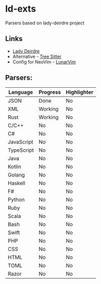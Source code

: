 # ld-exts
Parsers based on lady-deirdre project

## Links
- [Lady Deirdre](https://www.github.com/eliah-lakhin/lady-deirdre)
- Alternative - [Tree Sitter](https://www.github.com/tree-sitter)
- Config for NeoVim - [LunarVim](https://www.lunarvim.org/)

## Parsers:
| Language   | Progress | Highlighter |
|------------|----------|-------------|
| JSON       | Done     | No          |
| XML        | Working  | No          |
| Rust       | Working  | No          |
| C/C++      | No       | No          |
| C#         | No       | No          |
| JavaScript | No       | No          |
| TypeScript | No       | No          |
| Java       | No       | No          |
| Kotlin     | No       | No          |
| Golang     | No       | No          |
| Haskell    | No       | No          |
| F#         | No       | No          |
| Python     | No       | No          |
| Ruby       | No       | No          |
| Scala      | No       | No          |
| Bash       | No       | No          |
| Swift      | No       | No          |
| PHP        | No       | No          |
| CSS        | No       | No          |
| HTML       | No       | No          |
| TOML       | No       | No          |
| Razor      | No       | No          |
